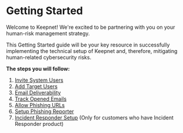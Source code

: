 # Getting Started

Welcome to Keepnet! We're excited to be partnering with you on your human-risk management strategy.

This Getting Started guide will be your key resource in successfully implementing the technical setup of Keepnet and, therefore, mitigating human-related cybersecurity risks.

**The steps you will follow:**

1. ​[Invite System Users​](1.-invite-system-users.md)
2. ​[Add Target Users​](2.-add-target-users/)
3. ​[Email Deliverability​](3.-email-deliverability/)
4. [Track Opened Emails](4.-track-opened-emails.md)
5. [Allow Phishing URLs](5.-allow-phishing-urls/)
6. ​[Setup Phishing Reporter​](6.-setup-phishing-reporter/)
7. [​Incident Responder Setup](7.-incident-responder-setup/) (Only for customers who have Incident Responder product)&#x20;
